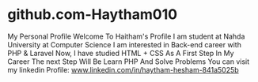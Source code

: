 # github.com-Haytham010
My Personal Profile
Welcome To Haitham's Profile
I am student at Nahda University at Computer Science
I am interested in Back-end career with PHP & Laravel
Now, I have studied HTML + CSS As A First Step In My Career
The next Step Will Be Learn PHP And Solve Problems
You can visit my linkedin Profile: www.linkedin.com/in/haytham-hesham-841a5025b


